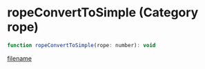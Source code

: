 # ropeConvertToSimple (Category rope)

```js
function ropeConvertToSimple(rope: number): void
```

[filename](ropeConvertToSimple_m.md ':include')
